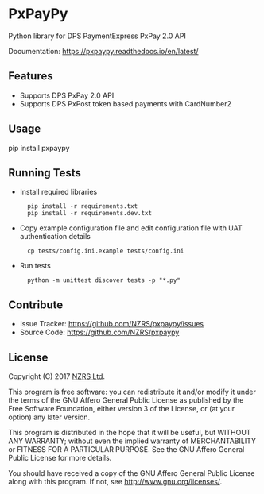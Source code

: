 # PxPayPy
Python library for DPS PaymentExpress PxPay 2.0 API

Documentation: https://pxpaypy.readthedocs.io/en/latest/

## Features
* Supports DPS PxPay 2.0 API
* Supports DPS PxPost token based payments with CardNumber2

## Usage
pip install pxpaypy

## Running Tests
* Install required libraries

        pip install -r requirements.txt
        pip install -r requirements.dev.txt

* Copy example configuration file and edit configuration file with UAT
authentication details

        cp tests/config.ini.example tests/config.ini

* Run tests

        python -m unittest discover tests -p "*.py"

## Contribute
* Issue Tracker: https://github.com/NZRS/pxpaypy/issues
* Source Code: https://github.com/NZRS/pxpaypy

## License
Copyright (C) 2017 [NZRS Ltd](https://nzrs.net.nz/).

This program is free software: you can redistribute it and/or modify
it under the terms of the GNU Affero General Public License as
published by the Free Software Foundation, either version 3 of the
License, or (at your option) any later version.

This program is distributed in the hope that it will be useful,
but WITHOUT ANY WARRANTY; without even the implied warranty of
MERCHANTABILITY or FITNESS FOR A PARTICULAR PURPOSE. See the
GNU Affero General Public License for more details.

You should have received a copy of the GNU Affero General Public
License along with this program. If not, see
<http://www.gnu.org/licenses/>.
